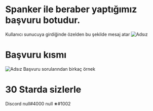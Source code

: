 # Spanker ile beraber yaptığımız başvuru botudur.

Kullanıcı sunucuya girdiğinde özelden bu şekilde mesaj atar
![Adsız](https://user-images.githubusercontent.com/60463845/126894130-ddc962ae-030e-4510-b634-3a2511986243.png)

# Başvuru kısmı

![Adsız](https://user-images.githubusercontent.com/60463845/126894162-84ee77f1-0973-4e0a-95b9-7ff5c7175ecc.png)
Başvuru sorularından birkaç örnek

# 30 Starda sizlerle

Discord null#4000 null ✬#1002 


